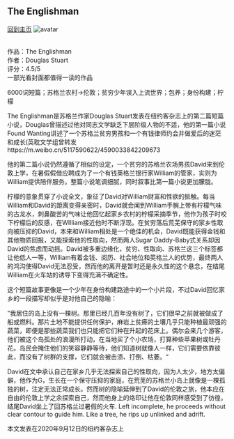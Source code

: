 ## The Englishman
[回到主页](https://boheme130.github.io/Fiction.git.io/)
![avatar](https://images.squarespace-cdn.com/content/v1/5dc39817598601058cf7855c/1600378978577-8TE02909KD9BJLN4VHK1/Screen+Shot+2020-09-17+at+5.40.38+PM.png?format=1000w)
<br>
<br>


作品：The Englishman <br>
作者：Douglas Stuart <br>
评分：4.5/5 <br>
一部光看封面都值得一读的作品 <br>


6000词短篇；苏格兰农村->伦敦；贫穷少年误入上流世界；包养；身份构建；柠檬

The Englishman是苏格兰作家Douglas Stuart发表在纽约客杂志上的第二篇短篇小说，Douglas曾描述过他对同志文学缺乏下层阶级人物的不适，他的第一篇小说Found Wanting讲述了一个苏格兰贫穷男孩和一个有钱律师约会并做爱后的迷茫和成长(英耽文学组曾转发https://m.weibo.cn/5117590622/4590033842209673

他的第二篇小说仍然遵循了相似的设定，一个贫穷的苏格兰农场男孩David来到伦敦上学，在暑假假借应聘成为了一个有钱英格兰银行家William的管家，实则为William提供陪伴服务。整篇小说笔调细腻，同时叙事比第一篇小说更加朦胧。

柠檬的意象贯穿了小说全文，象征了David对William财富和性欲的抵触。每当William和David的距离变得亲密时，David就会闻到William手腕上带有柠檬气味的古龙水，刺鼻酸苦的气味让他回忆起家乡农村的柠檬采摘季节，他作为孩子时咬下柠檬后的反感，在WIlliam接近他时不断浮现。在贫穷落后荒芜保守的家乡性取向被压抑的David，本来和William相处是一个绝佳的机会，David既能获得金钱和其他物质回报，又能探索他的性取向，然而两人Sugar Daddy-Baby式关系却因David的焦虑而动摇。David被多重边缘化，贫穷、性取向、苏格兰这三个标签都让他低人一等，William有着金钱、阅历、社会地位和英格兰人的优势，最终两人的鸿沟使得David无法忍受，然而他的离开是暂时还是永久性的这个悬念，在结尾William在火车站的诱导下变得充满不确定性。

这个短篇故事更像是一个少年在身份构建路途中的一个小片段，不过David回忆家乡的一段描写却似乎是对他自己的隐喻：

”我居住的岛上没有一棵树。那里已经几百年没有树了，它们很早之前就被做成了船或燃料。那片土地不能提供任何保护，麻岩上贫瘠的土壤几乎只能种植最顽强的蔬菜，即便是那些蔬菜我们也只能把它们种在升起的花床上。偶尔会来几个游客，他们被这个岛孤处的浪漫所打动，在当地买了个小农场，打算种些苹果树或牡丹花。岛民会掩住他们的笑容静静等待，他们知道树就像人一样，它们需要依靠彼此，而没有了树群的支撑，它们就会被击溃、打倒、枯萎。“

David在文中承认自己在家乡几乎无法探索自己的性取向，因为人太少，地方太偏僻，他作为G，生长在一个保守压抑的家庭，在荒芜的苏格兰小岛上就像是一棵孤独的树，注定无法正常成长。然而树的隐喻延伸到了David的伦敦之旅，他本应在自由的伦敦上学之余探索自己，然而他身上的烙印让他在伦敦同样感受到了彷徨。结尾David坐上了回苏格兰过暑假的火车. Left incomplete, he proceeds without clear contour to guide him. Like a tree, he rips up unlinked and adrift.

本文发表在2020年9月12日的纽约客杂志上
